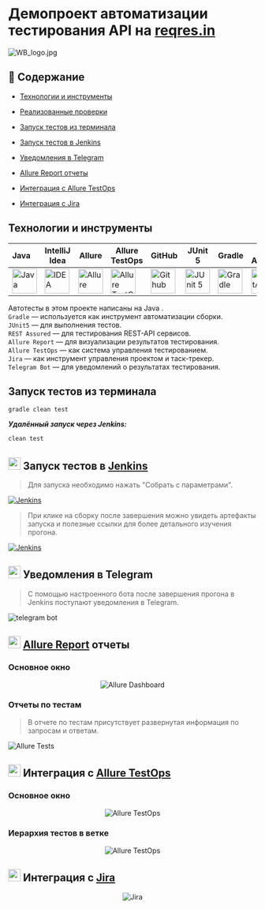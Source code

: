 <h1 >Демопроект автоматизации тестирования API на <a href="https://reqres.in/">reqres.in</a></h1>

![WB_logo.jpg](media/logo/reqres_logo.png)

## :page_with_curl: Содержание 

* <a href="#tools">Технологии и инструменты</a>

* <a href="#cases">Реализованные проверки</a>

* <a href="#console">Запуск тестов из терминала</a>

* <a href="#jenkins">Запуск тестов в Jenkins</a>

* <a href="#telegram">Уведомления в Telegram</a>

* <a href="#allure">Allure Report отчеты</a>

* <a href="#allure-testops">Интеграция с Allure TestOps</a>

* <a href="#jira">Интеграция с Jira</a>


<a id="tools"></a>
## Технологии и инструменты

| Java                                                                                                    | IntelliJ Idea                                                                                                                        | Allure                                                                                                                    | Allure TestOps                                                                                                      | GitHub                                                                                                    | JUnit 5                                                                                                          | Gradle                                                                                                   | REST Assured                                                                                                   |  Jenkins                                                                                                           | Jira                                                                                                                         |
|:--------------------------------------------------------------------------------------------------------|--------------------------------------------------------------------------------------------------------------------------------------|---------------------------------------------------------------------------------------------------------------------------|---------------------------------------------------------------------------------------------------------------------|-----------------------------------------------------------------------------------------------------------|------------------------------------------------------------------------------------------------------------------|----------------------------------------------------------------------------------------------------------|----------------------------------------------------------------------------------------------------------------|-------------------------------------------------------------------------------------------------------------------:|------------------------------------------------------------------------------------------------------------------------------|
| <a href="https://www.java.com/"><img src="media/logo/Java.svg" width="50" height="50"  alt="Java"/></a> | <a id ="tech" href="https://www.jetbrains.com/idea/"><img src="media/logo/Intelij_IDEA.svg" width="50" height="50"  alt="IDEA"/></a> | <a href="https://github.com/allure-framework"><img src="media/logo/Allure_Report.svg" width="50" height="50"  alt="Allure"/></a> | <a href="https://qameta.io/"><img src="media/logo/AllureTestOps.svg" width="50" height="50"  alt="Allure TestOps"/></a> | <a href="https://github.com/"><img src="media/logo/GitHub.svg" width="50" height="50"  alt="Github"/></a> | <a href="https://junit.org/junit5/"><img src="media/logo/JUnit5.svg" width="50" height="50"  alt="JUnit 5"/></a> | <a href="https://gradle.org/"><img src="media/logo/Gradle.svg" width="50" height="50"  alt="Gradle"/></a> | <a href="https://rest-assured.io/"><img src="media/logo/RestAssured.svg" width="50" height="50"  alt="RestAssured"/></a>  |   <a href="https://www.jenkins.io/"><img src="media/logo/Jenkins.svg" width="50" height="50"  alt="Jenkins"/></a> | <a href="https://www.atlassian.com/ru/software/jira"><img src="media/logo/Jira.svg" width="50" height="50"  alt="Jira"/></a> |

Автотесты в этом проекте написаны на Java .\
<code>Gradle</code> — используется как инструмент автоматизации сборки.\
<code>JUnit5</code> — для выполнения тестов.\
<code>REST Assured</code> — для тестирования REST-API сервисов.\
<code>Allure Report</code> — для визуализации результатов тестирования.\
<code>Allure TestOps</code> — как система управления тестированием.\
<code>Jira</code> — как инструмент управления проектом и таск-трекер.\
<code>Telegram Bot</code> — для уведомлений о результатах тестирования.


<a id="console"></a>
##  Запуск тестов из терминала

```
gradle clean test  
```
***Удалённый запуск через Jenkins:***

```bash  
clean test
```

<a id="jenkins"></a>
## <img src="media/logo/Jenkins.svg" width="25" height="25"/></a> Запуск тестов в [Jenkins](https://jenkins.autotests.cloud/job/vskltsv_hw_rest-api_jenkins/)

<p align="center">

> Для запуска необходимо нажать "Собрать с параметрами".

<a href="https://jenkins.autotests.cloud/job/AD_demo_api_reqres/"><img src="media/screenshots/JenkinsSborka.png" alt="Jenkins"/></a>

> При клике на сборку после завершения можно увидеть артефакты запуска и полезные ссылки для более детального изучения прогона.

<a href="https://jenkins.autotests.cloud/job/AD_demo_api_reqres/"><img src="media/screenshots/JenkinsIntegrations.png" alt="Jenkins"/></a>
</p>

<a id="telegram"></a>
## <img src="media/logo/Telegram.svg" width="25" height="25"/></a> Уведомления в Telegram

<p >

> С помощью настроенного бота после завершения прогона в Jenkins поступают уведомления в Telegram.

<img title="telegram bot" src="media/screenshots/TelegramBotAPI.png">
</p>

<a id="allure"></a>
## <img src="media/logo/Allure_Report.svg" width="25" height="25"/></a> [Allure Report](https://jenkins.autotests.cloud/job/vskltsv_hw_rest-api_jenkins/allure/) отчеты

### Основное окно

<p align="center">
<img title="Allure Dashboard" src="media/screenshots/AllureDashboard.png">
</p>

### Отчеты по тестам

<p align="center">

> В отчете по тестам присутствует развернутая информация по запросам и ответам.

<img title="Allure Tests" src="media/screenshots/AllureWithInfo.png">
</p>

<a id="allure-testops"></a>
## <img src="media/logo/AllureTestOps.svg" width="25" height="25"/></a> Интеграция с [Allure TestOps](https://allure.autotests.cloud/project/3625/dashboards)

### Основное окно

<p align="center">
<img title="Allure TestOps" src="media/screenshots/Dashboard_TO.png">
</p>

### Иерархия тестов в ветке

<p align="center">
<img title="Allure TestOps" src="media/screenshots/TreeByFeatures_TO.png">
</p>

<a id="jira"></a>
## <img src="media/logo/Jira.svg" width="25" height="25"/></a> Интеграция с [Jira](https://jira.autotests.cloud/browse/HOMEWORK-853)

<p align="center">
<img title="Jira" src="media/screenshots/JiraAPI.png">
</p>


